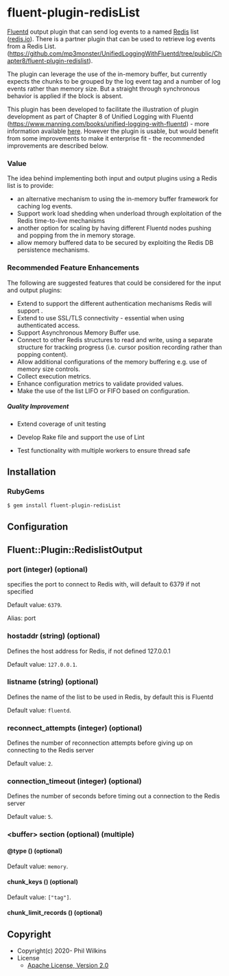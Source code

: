 # fluent-plugin-redisList

[Fluentd](https://fluentd.org/) output plugin that can send log events to a named [Redis](https://redis.io/) list ([redis.io]()). There is a partner plugin that can be used to retrieve log events from a Redis List. (https://github.com/mp3monster/UnifiedLoggingWithFluentd/tree/public/Chapter8/fluent-plugin-redislist).

The plugin can leverage the use of the in-memory buffer, but currently expects the chunks to be grouped by the log event tag and a number of log events rather than memory size. But a straight through synchronous behavior is applied if the <buffer> block is absent.

This plugin has been developed to facilitate  the illustration of plugin development as part of Chapter 8 of Unified Logging with Fluentd (https://www.manning.com/books/unified-logging-with-fluentd) - more information available [here](https://blog.mp3monster.org/publication-contributions/fluentd-unified-logging-with/). However the plugin is usable, but would benefit from some improvements to make it enterprise fit - the recommended improvements are described below.

### Value

The idea behind implementing both input and output plugins using a Redis list is to provide:

* an alternative mechanism to using the in-memory buffer framework for caching log events.
* Support work load shedding when underload through exploitation of the Redis time-to-live mechanisms
* another option for scaling by having different Fluentd nodes pushing and popping from the in memory storage.
* allow memory buffered data to be secured by exploiting the Redis DB persistence mechanisms.



### Recommended Feature Enhancements

The following are suggested features that could be considered for the input and output plugins:

* Extend to support the different authentication mechanisms Redis will support .
* Extend to use SSL/TLS connectivity - essential when using authenticated access.
* Support Asynchronous Memory Buffer use.
* Connect to other Redis structures to read and write, using a separate structure for tracking progress (i.e. cursor position recording rather than popping content).
* Allow additional configurations of the memory buffering e.g. use of memory size controls.
* Collect execution metrics.
* Enhance configuration metrics to validate provided values.
* Make the use of the list LIFO or FIFO based on configuration.



##### Quality Improvement

* Extend coverage of unit testing

* Develop Rake file and support the use of Lint

* Test functionality with multiple workers to ensure thread safe

  

## Installation

### RubyGems

```
$ gem install fluent-plugin-redisList
```



## Configuration

## Fluent::Plugin::RedislistOutput

### port (integer) (optional)

specifies the port to connect to Redis with, will default to 6379 if not specified

Default value: `6379`.

Alias: port

### hostaddr (string) (optional)

Defines the host address for Redis, if not defined 127.0.0.1

Default value: `127.0.0.1`.

### listname (string) (optional)

Defines the name of the list to be used in Redis, by default this is Fluentd

Default value: `fluentd`.

### reconnect_attempts (integer) (optional)

Defines the number of reconnection attempts before giving up on connecting to the Redis server

Default value: `2`.

### connection_timeout (integer) (optional)

Defines the number of seconds before timing out a connection to the Redis server

Default value: `5`.


### \<buffer\> section (optional) (multiple)

#### @type () (optional)



Default value: `memory`.

#### chunk_keys () (optional)



Default value: `["tag"]`.

#### chunk_limit_records () (optional)



## Copyright

* Copyright(c) 2020- Phil Wilkins
* License
  * [Apache License, Version 2.0](https://www.apache.org/licenses/LICENSE-2.0)
